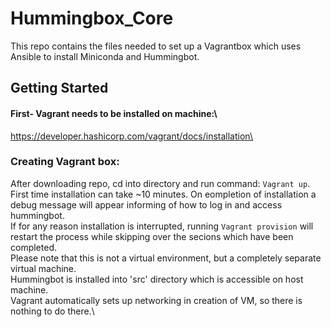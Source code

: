 # Hummingbox_Core

This repo contains the files needed to set up a Vagrantbox which uses Ansible to install Miniconda and Hummingbot.


## Getting Started

#### First- Vagrant needs to be installed on machine:\
https://developer.hashicorp.com/vagrant/docs/installation\

### Creating Vagrant box:
  After downloading repo, cd into directory and run command: `Vagrant up`.\
  First time installation can take ~10 minutes. On eompletion of installation a debug message will appear informing of how to log in and access hummingbot.\
  If for any reason installation is interrupted, running `Vagrant provision` will restart the process while skipping over the secions which have been completed.\
  Please note that this is not a virtual environment, but a completely separate virtual machine.\
  Hummingbot is installed into 'src' directory which is accessible on host machine.\
  Vagrant automatically sets up networking in creation of VM, so there is nothing to do there.\
  


